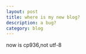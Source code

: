 ```yaml
---
layout: post
title: where is my new blog? 
description: a bug?
category: blog 
---
```


now is cp936,not utf-8
